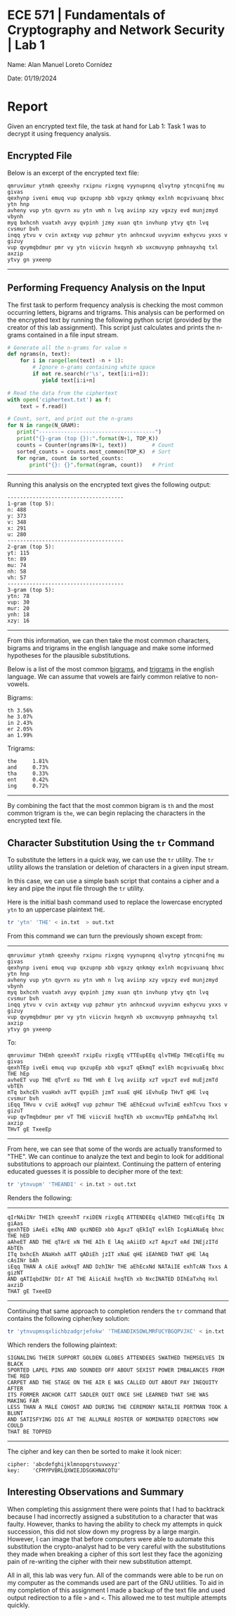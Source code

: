 # ECE 571 | Fundamentals of Cryptography and Network Security | Lab 1

Name: Alan Manuel Loreto Cornídez

Date: 01/19/2024

# Report

Given an encrypted text file, the task at hand for Lab 1: Task 1 was to decrypt
it using frequency analysis.

## Encrypted File

Below is an excerpt of the encrypted text file:

```
qmruvimur ytnmh qzeexhy rxipnu rixgnq vyynupnnq qlvytnp ytncqnifnq mu givas
qexhynp iveni emuq vup qxzupnp xbb vgxzy qnkmqy exlnh mcgvivuanq bhxc ytn hnp
avheny vup ytn qyvrn xu ytn vmh n lvq aviinp xzy vgxzy evd munjzmyd vbynh
myq bxhcnh vuatxh avyy qvpinh jzmy xuan qtn invhunp ytvy qtn lvq cvsmur bvh
inqq ytvu v cvin axtxqy vup pzhmur ytn anhncxud uvyvimn exhycvu yxxs v gizuy
vup qvymqbdmur pmr vy ytn viicvin hxqynh xb uxcmuvynp pmhnayxhq txl axzip
ytvy gn yxeenp
```

---

## Performing Frequency Analysis on the Input

The first task to perform frequency analysis is checking the most common
occurring letters, bigrams and trigrams. This analysis can be performed on the
encrypted text by running the following python script (provided by the creator
of this lab assignment). This script just calculates and prints the n-grams
contained in a file input stream.

```python
# Generate all the n-grams for value n
def ngrams(n, text):
    for i in range(len(text) -n + 1):
        # Ignore n-grams containing white space
        if not re.search(r'\s', text[i:i+n]):
           yield text[i:i+n]

# Read the data from the ciphertext
with open('ciphertext.txt') as f:
    text = f.read()

# Count, sort, and print out the n-grams
for N in range(N_GRAM):
   print("-------------------------------------")
   print("{}-gram (top {}):".format(N+1, TOP_K))
   counts = Counter(ngrams(N+1, text))        # Count
   sorted_counts = counts.most_common(TOP_K)  # Sort
   for ngram, count in sorted_counts:
       print("{}: {}".format(ngram, count))   # Print
```

---

Running this analysis on the encrypted text gives the following output:

```
-------------------------------------
1-gram (top 5):
n: 488
y: 373
v: 348
x: 291
u: 280
-------------------------------------
2-gram (top 5):
yt: 115
tn: 89
mu: 74
nh: 58
vh: 57
-------------------------------------
3-gram (top 5):
ytn: 78
vup: 30
mur: 20
ynh: 18
xzy: 16
```

---

From this information, we can then take the most common characters, bigrams and
trigrams in the english language and make some informed hypotheses for the
plausible substitutions.

Below is a list of the most common
[bigrams](https://en.wikipedia.org/wiki/Bigram#Bigram_frequency_in_the_English_language),
and [trigrams](https://en.wikipedia.org/wiki/Trigram#Frequency) in the english
language. We can assume that vowels are fairly common relative to non-vowels.

Bigrams:

```
th 3.56%
he 3.07%
in 2.43%
er 2.05%
an 1.99%
```

Trigrams:

```
the 	1.81%
and 	0.73%
tha 	0.33%
ent 	0.42%
ing 	0.72%
```

---

By combining the fact that the most common bigram is `th` and the most common
trigram is `the`, we can begin replacing the characters in the encrypted text
file.

## Character Substitution Using the `tr` Command

To substitute the letters in a quick way, we can use the `tr` utility. The `tr`
utility allows the translation or deletion of characters in a given input
stream.

In this case, we can use a simple bash script that contains a cipher and a key
and pipe the input file through the `tr` utility.

Here is the initial bash command used to replace the lowercase encrypted `ytn`
to an uppercase plaintext `THE`.

```bash
tr 'ytn' 'THE' < in.txt  > out.txt
```

From this command we can turn the previously shown except from:

---

```
qmruvimur ytnmh qzeexhy rxipnu rixgnq vyynupnnq qlvytnp ytncqnifnq mu givas
qexhynp iveni emuq vup qxzupnp xbb vgxzy qnkmqy exlnh mcgvivuanq bhxc ytn hnp
avheny vup ytn qyvrn xu ytn vmh n lvq aviinp xzy vgxzy evd munjzmyd vbynh
myq bxhcnh vuatxh avyy qvpinh jzmy xuan qtn invhunp ytvy qtn lvq cvsmur bvh
inqq ytvu v cvin axtxqy vup pzhmur ytn anhncxud uvyvimn exhycvu yxxs v gizuy
vup qvymqbdmur pmr vy ytn viicvin hxqynh xb uxcmuvynp pmhnayxhq txl axzip
ytvy gn yxeenp
```

To:

```
qmruvimur THEmh qzeexhT rxipEu rixgEq vTTEupEEq qlvTHEp THEcqEifEq mu givas
qexhTEp iveEi emuq vup qxzupEp xbb vgxzT qEkmqT exlEh mcgvivuaEq bhxc THE hEp
avheET vup THE qTvrE xu THE vmh E lvq aviiEp xzT vgxzT evd muEjzmTd vbTEh
mTq bxhcEh vuaHxh avTT qvpiEh jzmT xuaE qHE iEvhuEp THvT qHE lvq cvsmur bvh
iEqq THvu v cviE axHxqT vup pzhmur THE aEhEcxud uvTvimE exhTcvu Txxs v gizuT
vup qvTmqbdmur pmr vT THE viicviE hxqTEh xb uxcmuvTEp pmhEaTxhq Hxl axzip
THvT gE TxeeEp
```

---

From here, we can see that some of the words are actually transformed to "THE".
We can continue to analyze the text and begin to look for additional
substitutions to approach our plaintext. Continuing the pattern of entering
educated guesses it is possible to decipher more of the text:

```bash
tr 'ytnvupm' 'THEANDI' < in.txt > out.txt
```

Renders the following:

---

```
qIrNAiINr THEIh qzeexhT rxiDEN rixgEq ATTENDEEq qlATHED THEcqEifEq IN giAas
qexhTED iAeEi eINq AND qxzNDED xbb AgxzT qEkIqT exlEh IcgAiANaEq bhxc THE hED
aAheET AND THE qTArE xN THE AIh E lAq aAiiED xzT AgxzT eAd INEjzITd AbTEh
ITq bxhcEh ANaHxh aATT qADiEh jzIT xNaE qHE iEAhNED THAT qHE lAq cAsINr bAh
iEqq THAN A cAiE axHxqT AND DzhINr THE aEhEcxNd NATAiIE exhTcAN Txxs A gizNT
AND qATIqbdINr DIr AT THE AiicAiE hxqTEh xb NxcINATED DIhEaTxhq Hxl axziD
THAT gE TxeeED
```

---

Continuing that same approach to completion renders the `tr` command that
contains the following cipher/key solution:

```bash
tr 'ytnvupmsqxlichbzadgrjefokw' 'THEANDIKSOWLMRFUCYBGQPVJXC' < in.txt  > out.txt
```

Which renders the following plaintext:

```
SIGNALING THEIR SUPPORT GOLDEN GLOBES ATTENDEES SWATHED THEMSELVES IN BLACK
SPORTED LAPEL PINS AND SOUNDED OFF ABOUT SEXIST POWER IMBALANCES FROM THE RED
CARPET AND THE STAGE ON THE AIR E WAS CALLED OUT ABOUT PAY INEQUITY AFTER
ITS FORMER ANCHOR CATT SADLER QUIT ONCE SHE LEARNED THAT SHE WAS MAKING FAR
LESS THAN A MALE COHOST AND DURING THE CEREMONY NATALIE PORTMAN TOOK A BLUNT
AND SATISFYING DIG AT THE ALLMALE ROSTER OF NOMINATED DIRECTORS HOW COULD
THAT BE TOPPED
```

---

The cipher and key can then be sorted to make it look nicer:


```
cipher: 'abcdefghijklmnopqrstuvwxyz'
key:    'CFMYPVBRLQXWIEJDSGKHNACOTU'
```


## Interesting Observations and Summary

When completing this assignment there were points that I had to backtrack
because I had incorrectly assigned a substitution to a character that was
faulty. However, thanks to having the ability to check my attempts in quick
succession, this did not slow down my progress by a large margin. However, I can
image that before computers were able to automate this substitution the
crypto-analyst had to be very careful with the substitutions they made when
breaking a cipher of this sort lest they face the agonizing pain of re-writing
the cipher with their new substitution attempt.

All in all, this lab was very fun. All of the commands were able to be run on my
computer as the commands used are part of the GNU utilities. To aid in my
completion of this assignment I made a backup of the text file and used output
redirection to a file `>` and `<`. This allowed me to test multiple attempts
quickly.
